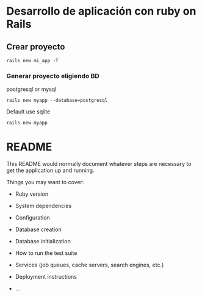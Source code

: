 # Desarrollo de aplicación con ruby on Rails

## Crear proyecto

```
rails new mi_app -T
```

### Generar proyecto eligiendo BD

postgresql or mysql

```
rails new myapp --database=postgresql
```

Default use sqlite

```
rails new myapp
```

# README

This README would normally document whatever steps are necessary to get the
application up and running.

Things you may want to cover:

* Ruby version

* System dependencies

* Configuration

* Database creation

* Database initialization

* How to run the test suite

* Services (job queues, cache servers, search engines, etc.)

* Deployment instructions

* ...
